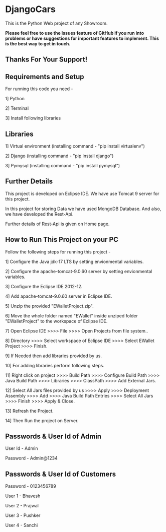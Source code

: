 DjangoCars
=============
This is the Python Web project of any Showroom. 

**Please feel free to use the Issues feature of GitHub if you run into problems or have suggestions for important features to implement. This is the best way to get in touch.**

Thanks For Your Support!
--------------------------



Requirements and Setup
----------------------
For running this code you need - 

1] Python

2] Terminal

3] Install following libraries



Libraries
---------------------
1] Virtual environment     (installing command - "pip install virtualenv")

2] Django                  (installing command - "pip install django")

3] Pymysql                 (installing command - "pip install pymysql")



Further Details
---------------
This project is developed on Eclipse IDE. We have use Tomcat 9 server for this project.

In this project for storing Data we have used MongoDB Database. And also, we have developed the Rest-Api.

Further details of Rest-Api is given on Home page.



How to Run This Project on your PC
--------------
Follow the following steps for running this project -

1] Configure the Java jdk-17 LTS by setting envionmental variables.

2] Configure the apache-tomcat-9.0.60 server by setting envionmental variables.

3] Configure the Eclipse IDE 2012-12.

4] Add apache-tomcat-9.0.60 server in Eclipse IDE.

5] Unzip the provided "EWalletProject.zip".

6] Move the whole folder named "EWallet" inside unziped folder "EWalletProject" to the workspace of Eclipse IDE.

7] Open Eclipse IDE >>>> File >>>> Open Projects from file system..

8] Directory >>>> Select workspace of Eclipse IDE >>>> Select EWallet Project >>>> Finish.

9] If Needed then add libraries provided by us.

10] For adding libraries perform following steps.

11] Right click on project >>>> Build Path >>>> Configure Build Path >>>> Java Build Path >>>> Libraries >>>> ClassPath >>>> Add External Jars.

12] Select All Jars files provided by us >>>> Apply >>>> Deployment Assembly >>>> Add >>>> Java Build Path Entries >>>> Select All Jars >>>> Finish >>>> Apply & Close.

13] Refresh the Project.

14] Then Run the project on Server.


Passwords & User Id of Admin
----------------------------
User Id - Admin

Password - Admin@1234


Passwords & User Id of Customers
--------------------------------
Password - 0123456789

User 1 - Bhavesh

User 2 - Prajwal

User 3 - Pushker

User 4 - Sanchi
